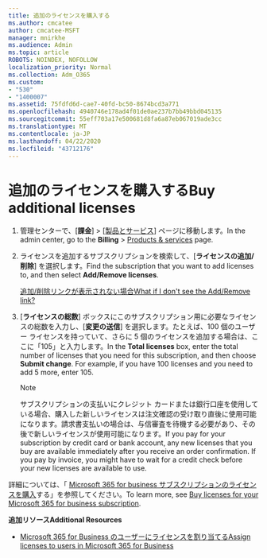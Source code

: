 ```yaml
---
title: 追加のライセンスを購入する
ms.author: cmcatee
author: cmcatee-MSFT
manager: mnirkhe
ms.audience: Admin
ms.topic: article
ROBOTS: NOINDEX, NOFOLLOW
localization_priority: Normal
ms.collection: Adm_O365
ms.custom:
- "530"
- "1400007"
ms.assetid: 75fdfd6d-cae7-40fd-bc50-8674bcd3a771
ms.openlocfilehash: 4940746e178ad4f01de0ae237b7bb49bbd045135
ms.sourcegitcommit: 55eff703a17e500681d8fa6a87eb067019ade3cc
ms.translationtype: MT
ms.contentlocale: ja-JP
ms.lasthandoff: 04/22/2020
ms.locfileid: "43712176"
---
```

# <a name="buy-additional-licenses"></a><span data-ttu-id="9bb1f-102">追加のライセンスを購入する</span><span class="sxs-lookup"><span data-stu-id="9bb1f-102">Buy additional licenses</span></span>

1. <span data-ttu-id="9bb1f-103">管理センターで、[**課金**] \> [[製品とサービス](https://go.microsoft.com/fwlink/p/?linkid=842054)] ページに移動します。</span><span class="sxs-lookup"><span data-stu-id="9bb1f-103">In the admin center, go to the **Billing** \> [Products & services](https://go.microsoft.com/fwlink/p/?linkid=842054) page.</span></span>

2. <span data-ttu-id="9bb1f-104">ライセンスを追加するサブスクリプションを検索して、[**ライセンスの追加/削除**] を選択します。</span><span class="sxs-lookup"><span data-stu-id="9bb1f-104">Find the subscription that you want to add licenses to, and then select **Add/Remove licenses**.</span></span>

    [<span data-ttu-id="9bb1f-105">追加/削除リンクが表示されない場合</span><span class="sxs-lookup"><span data-stu-id="9bb1f-105">What if I don't see the Add/Remove link?</span></span>](https://docs.microsoft.com/office365/admin/subscriptions-and-billing/buy-licenses#what-if-i-dont-see-the-addremove-licenses-link)

3. <span data-ttu-id="9bb1f-p101">[**ライセンスの総数**] ボックスにこのサブスクリプション用に必要なライセンスの総数を入力し、[**変更の送信**] を選択します。たとえば、100 個のユーザー ライセンスを持っていて、さらに 5 個のライセンスを追加する場合は、ここに「105」と入力します。</span><span class="sxs-lookup"><span data-stu-id="9bb1f-p101">In the **Total licenses** box, enter the total number of licenses that you need for this subscription, and then choose **Submit change**. For example, if you have 100 licenses and you need to add 5 more, enter 105.</span></span>

    > [!NOTE]
    > <span data-ttu-id="9bb1f-p102">サブスクリプションの支払いにクレジット カードまたは銀行口座を使用している場合、購入した新しいライセンスは注文確認の受け取り直後に使用可能になります。請求書支払いの場合は、与信審査を待機する必要があり、その後で新しいライセンスが使用可能になります。</span><span class="sxs-lookup"><span data-stu-id="9bb1f-p102">If you pay for your subscription by credit card or bank account, any new licenses that you buy are available immediately after you receive an order confirmation. If you pay by invoice, you might have to wait for a credit check before your new licenses are available to use.</span></span>

<span data-ttu-id="9bb1f-110">詳細については、「 [Microsoft 365 for business サブスクリプションのライセンスを購入](https://docs.microsoft.com/office365/admin/subscriptions-and-billing/buy-licenses)する」を参照してください。</span><span class="sxs-lookup"><span data-stu-id="9bb1f-110">To learn more, see [Buy licenses for your Microsoft 365 for business subscription](https://docs.microsoft.com/office365/admin/subscriptions-and-billing/buy-licenses).</span></span>  

<span data-ttu-id="9bb1f-111">**追加リソース**</span><span class="sxs-lookup"><span data-stu-id="9bb1f-111">**Additional Resources**</span></span>

- [<span data-ttu-id="9bb1f-112">Microsoft 365 for Business のユーザーにライセンスを割り当てる</span><span class="sxs-lookup"><span data-stu-id="9bb1f-112">Assign licenses to users in Microsoft 365 for Business</span></span>](https://docs.microsoft.com/office365/admin/subscriptions-and-billing/assign-licenses-to-users)